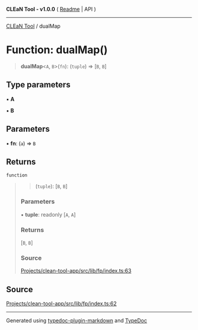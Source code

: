 **CLEaN Tool - v1.0.0** ( [Readme](../README.md) \| API )

***

[CLEaN Tool](../exports.md) / dualMap

# Function: dualMap()

> **dualMap**\<`A`, `B`\>(`fn`): (`tuple`) => [`B`, `B`]

## Type parameters

▪ **A**

▪ **B**

## Parameters

▪ **fn**: (`a`) => `B`

## Returns

`function`

> > (`tuple`): [`B`, `B`]
>
> ### Parameters
>
> ▪ **tuple**: readonly [`A`, `A`]
>
> ### Returns
>
> [`B`, `B`]
>
> ### Source
>
> [Projects/clean-tool-app/src/lib/fp/index.ts:63](https://github.com/yuckyh/clean-tool-app/)
>

## Source

[Projects/clean-tool-app/src/lib/fp/index.ts:62](https://github.com/yuckyh/clean-tool-app/)

***

Generated using [typedoc-plugin-markdown](https://www.npmjs.com/package/typedoc-plugin-markdown) and [TypeDoc](https://typedoc.org/)
